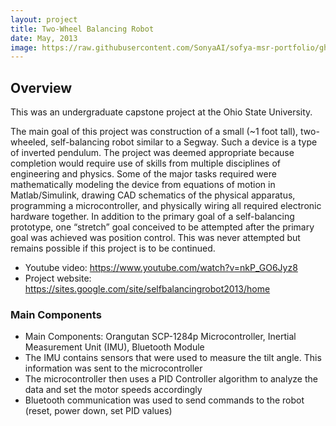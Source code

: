 ```yaml
---
layout: project
title: Two-Wheel Balancing Robot
date: May, 2013
image: https://raw.githubusercontent.com/SonyaAI/sofya-msr-portfolio/gh-pages/public/images/two-wheel-robot.jpg
---
```


## Overview
This was an undergraduate capstone project at the Ohio State University. 

The main goal of this project was construction of a small (~1 foot tall), two-wheeled, self-balancing robot similar to a Segway.  Such a device is a type of inverted pendulum.  The project was deemed appropriate because completion would require use of skills from multiple disciplines of engineering and physics.  Some of the major tasks required were mathematically modeling the device from equations of motion in Matlab/Simulink, drawing CAD schematics of the physical apparatus, programming a microcontroller, and physically wiring all required electronic hardware together.  In addition to the primary goal of a self-balancing prototype, one “stretch” goal conceived to be attempted after the primary goal was achieved was position control.  This was never attempted but remains possible if this project is to be continued.

* Youtube video: https://www.youtube.com/watch?v=nkP_GO6Jyz8
* Project website: https://sites.google.com/site/selfbalancingrobot2013/home 

### Main Components
* Main Components: Orangutan SCP-1284p Microcontroller, Inertial Measurement Unit (IMU), Bluetooth Module
* The IMU contains sensors that were used to measure the tilt angle.  This information was sent to the microcontroller
* The microcontroller then uses a PID Controller algorithm to analyze the data and set the motor speeds accordingly
* Bluetooth communication was used to send commands to the robot (reset, power down, set PID values)

